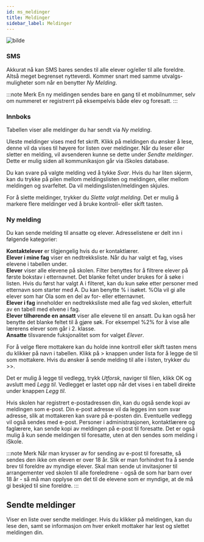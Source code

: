 ```yaml
---
id: ms_meldinger
title: Meldinger
sidebar_label: Meldinger
---
```


![bilde](https://user-images.githubusercontent.com/80097133/152986821-a3de4d36-43b1-4c2c-9d60-95611fc90536.png)

### SMS
Akkurat nå kan SMS bares sendes til alle elever og/eller til alle foreldre. Altså meget begrenset nytteverdi. Kommer snart med samme utvalgs-muligheter som når en benytter _Ny Melding_. 

:::note Merk
En ny meldingen sendes bare en gang til et mobilnummer, selv om nummeret er registrerrt på eksempelvis både elev og foresatt.
:::

### Innboks
Tabellen viser alle meldinger du har sendt via _Ny melding_. 

Uleste meldinger vises med fet skrift. Klikk på meldingen du ønsker å lese, denne vil da vises til høyere for listen over meldinger. Når du leser eller
sletter en melding, vil avsenderen kunne se dette under _Sendte meldinger_. Dette er mulig siden all kommunikasjon går via iSkoles database.

Du kan svare på valgte melding ved å tykke _Svar_. Hvis du har liten skjerm, kan du trykke på pilen mellom meldingslisten og meldingen, eller mellom meldingen og svarfeltet. Da vil meldingslisten/meldingen skjules. 

For å slette meldinger, trykker du _Slette valgt melding_. Det er mulig å markere flere meldinger ved å bruke kontroll- eller skift tasten.

### Ny melding
Du kan sende melding til ansatte og elever. Adresselistene er delt inn i følgende kategorier:

**Kontaktelever** er tilgjengelig hvis du er kontaktlærer.  
**Elever i mine fag** viser en nedtrekksliste. Når du har valgt et fag, vises elevene i tabellen under.  
**Elever** viser alle elevene på skolen. Filter benyttes for å filtrere elever på første bokstav i etternavnet. Det blanke feltet under brukes for å søke i
listen. Hvis du først har valgt A i filteret, kan du kun søke etter personer med etternavn som starter med A. Du kan benytte % i isøket. %Ola vil gi alle elever som har Ola som en del av for- eller etternavnet.  
**Elever i fag** inneholder en nedtrekksliste med alle fag ved skolen, etterfult av en tabell med elvene i fag.  
**Elever tilhørende en ansatt** viser alle elevene til en ansatt. Du kan også her benytte det blanke feltet til å gjøre søk. For eksempel %2% for å vise
alle lærerens elever som går i 2. klasse.  
**Ansatte** tilsvarende fuksjonalitet som for valget _Elever_.

For å velge flere mottakere kan du holde inne kontroll eller skift tasten mens du klikker på navn i tabellen. Klikk på > knappen under lista for å
legge de til som mottakere. Hvis du ønsker å sende melding til alle i listen, trykker du >>. 

Det er mulig å legge til vedlegg, trykk _Utforsk_, naviger til filen, klikk OK og avslutt med _Legg til_. Vedlegget er lastet opp når det vises i en tabell
direkte under knappen _Legg til_.

Hvis skolen har registrert e-postadressen din, kan du også sende kopi av meldingen som e-post. Din e-post adresse vil da legges inn som svar adresse,
slik at mottakeren kan svare på e-posten din. Eventuelle vedlegg vil også sendes med e-post. Personer i administrasjonen, kontaktlærere og faglærere,
kan sende kopi av meldingen på e-post til foresatte. Det er også mulig å kun sende meldingen til foresatte, uten at den sendes som melding i iSkole.

:::note Merk
Når man krysser av for sending av e-post til foresatte, så sendes den ikke om eleven er over 18 år. Slik er man forhindret fra å sende brev til foreldre av myndige elever. Skal man sende ut invitasjoner til arrangementer ved skolen til alle foreledrene - også de som har barn over 18 år - så må man opplyse om det til de elevene som er myndige, at de må gi beskjed til sine foreldre.
:::

## Sendte meldinger
Viser en liste over sendte meldinger. Hvis du klikker på meldingen, kan du lese den, samt se informasjon om hver enkelt mottaker har lest og slettet meldingen din.
